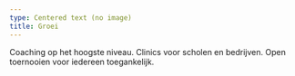 ```yaml
---
type: Centered text (no image)
title: Groei
---
```

Coaching op het hoogste niveau.
Clinics voor scholen en bedrijven.
Open toernooien voor iedereen toegankelijk.